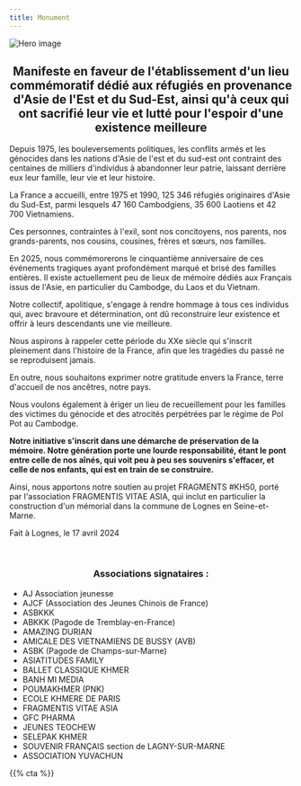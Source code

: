 ```yaml
---
title: Monument
---
```


![Hero image](/images/banniere.jpg)

<h2 style="text-align: center"> Manifeste en faveur de l'établissement d'un lieu commémoratif dédié aux réfugiés en provenance d'Asie de l'Est et du Sud-Est, ainsi qu'à ceux qui ont sacrifié leur vie et lutté pour l'espoir d'une existence meilleure</h2>

Depuis 1975, les bouleversements politiques, les conflits armés et les génocides dans les nations d'Asie de l'est et du sud-est ont contraint des centaines de milliers d'individus à abandonner leur patrie, laissant derrière eux leur famille, leur vie et leur histoire.

La France a accueilli, entre 1975 et 1990, 125 346 réfugiés originaires d'Asie du Sud-Est, parmi lesquels 47 160 Cambodgiens, 35 600 Laotiens et 42 700 Vietnamiens. 

Ces personnes, contraintes à l'exil, sont nos concitoyens, nos parents, nos grands-parents, nos cousins, cousines, frères et sœurs, nos familles. 

En 2025, nous commémorerons le cinquantième anniversaire de ces événements tragiques ayant profondément marqué et brisé des familles entières. Il existe actuellement peu de lieux de mémoire dédiés aux Français issus de l'Asie, en particulier du Cambodge, du Laos et du Vietnam.

Notre collectif, apolitique, s'engage à rendre hommage à tous ces individus qui, avec bravoure et détermination, ont dû reconstruire leur existence et offrir à leurs descendants une vie meilleure.

Nous aspirons à rappeler cette période du XXe siècle qui s'inscrit pleinement dans l'histoire de la France, afin que les tragédies du passé ne se reproduisent jamais. 

En outre, nous souhaitons exprimer notre gratitude envers la France, terre d'accueil de nos ancêtres, notre pays. 

Nous voulons également à ériger un lieu de recueillement pour les familles des victimes du génocide et des atrocités perpétrées par le régime de Pol Pot au Cambodge.

__Notre initiative s'inscrit dans une démarche de préservation de la mémoire. Notre génération porte une lourde responsabilité, étant le pont entre celle de nos aînés, qui voit peu à peu ses souvenirs s'effacer, et celle de nos enfants, qui est en train de se construire.__

Ainsi, nous apportons notre soutien au projet FRAGMENTS #KH50, porté par l'association FRAGMENTIS VITAE ASIA, qui inclut en particulier la construction d'un mémorial dans la commune de Lognes en Seine-et-Marne. 

Fait à Lognes, le 17 avril 2024

<br>

<h3 style="text-align: center">Associations signataires :</h3>

- AJ Association jeunesse 
- AJCF (Association des Jeunes Chinois de France) 
- ASBKKK
- ABKKK (Pagode de Tremblay-en-France)
- AMAZING DURIAN 
- AMICALE DES VIETNAMIENS DE BUSSY (AVB) 
- ASBK (Pagode de Champs-sur-Marne)
- ASIATITUDES FAMILY
- BALLET CLASSIQUE KHMER
- BANH MI MEDIA
- POUMAKHMER (PNK)
- ECOLE KHMERE DE PARIS 
- FRAGMENTIS VITAE ASIA 
- GFC PHARMA 
- JEUNES TEOCHEW
- SELEPAK KHMER 
- SOUVENIR FRANÇAIS section de LAGNY-SUR-MARNE 
- ASSOCIATION YUVACHUN

{{% cta %}}
